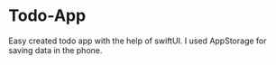 # Todo-App
Easy created todo app with the help of swiftUI. I used AppStorage for saving data in the phone.
